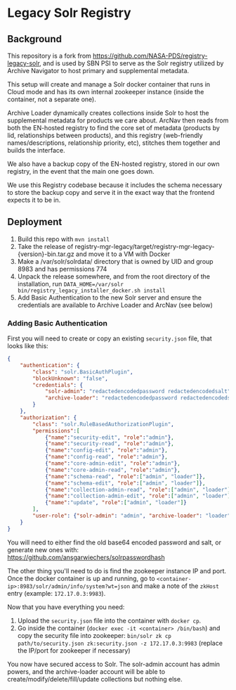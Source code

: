# Legacy Solr Registry

## Background
This repository is a fork from https://github.com/NASA-PDS/registry-legacy-solr, and is used by SBN PSI to serve as the Solr registry utilized by Archive Navigator to host primary and supplemental metadata.

This setup will create and manage a Solr docker container that runs in Cloud mode and has its own internal zookeeper instance (inside the container, not a separate one).

Archive Loader dynamically creates collections inside Solr to host the supplemental metadata for products we care about. ArcNav then reads from both the EN-hosted registry to find the core set of metadata (products by lid, relationships between products), and this registry (web-friendly names/descriptions, relationship priority, etc), stitches them together and builds the interface.

We also have a backup copy of the EN-hosted registry, stored in our own registry, in the event that the main one goes down.

We use this Registry codebase because it includes the schema necessary to store the backup copy and serve it in the exact way that the frontend expects it to be in.

## Deployment
1. Build this repo with `mvn install`
2. Take the release of registry-mgr-legacy/target/registry-mgr-legacy-{version}-bin.tar.gz and move it to a VM with Docker
3. Make a /var/solr/solrdata/ directory that is owned by UID and group 8983 and has permissions 774
4. Unpack the release somewhere, and from the root directory of the installation, run `DATA_HOME=/var/solr bin/registry_legacy_installer_docker.sh install`
5. Add Basic Authentication to the new Solr server and ensure the credentials are available to Archive Loader and ArcNav (see below)

### Adding Basic Authentication

First you will need to create or copy an existing `security.json` file, that looks like this:

```json
{
    "authentication": {
        "class": "solr.BasicAuthPlugin",
        "blockUnknown": "false",
        "credentials": {
            "solr-admin": "redactedencodedpassword redactedencodedsalt",
            "archive-loader": "redactedencodedpassword redactedencodedsalt"
        }
    },
    "authorization": {
        "class": "solr.RuleBasedAuthorizationPlugin",
        "permissions":[
            {"name":"security-edit", "role":"admin"},
            {"name":"security-read", "role":"admin"},
            {"name":"config-edit", "role":"admin"},
            {"name":"config-read", "role":"admin"},
            {"name":"core-admin-edit", "role":"admin"},
            {"name":"core-admin-read", "role":"admin"},
            {"name":"schema-read", "role":["admin", "loader"]},
            {"name":"schema-edit", "role":["admin", "loader"]},
            {"name":"collection-admin-read", "role":["admin", "loader"]},
            {"name":"collection-admin-edit", "role":["admin", "loader"]},
            {"name":"update", "role":["admin", "loader"]}
        ],
        "user-role": {"solr-admin": "admin", "archive-loader": "loader"}
    }
}
```

You will need to either find the old base64 encoded password and salt, or generate new ones with: https://github.com/ansgarwiechers/solrpasswordhash

The other thing you'll need to do is find the zookeeper instance IP and port. Once the docker container is up and running, go to `<container-ip>:8983/solr/admin/info/system?wt=json` and make a note of the `zkHost` entry (example: `172.17.0.3:9983`).

Now that you have everything you need:

1. Upload the `security.json` file into the container with `docker cp`.
2. Go inside the container (`docker exec -it <container> /bin/bash`) and copy the security file into zookeeper: `bin/solr zk cp path/to/security.json zk:security.json -z 172.17.0.3:9983` (replace the IP/port for zookeeper if necessary)

You now have secured access to Solr. The solr-admin account has admin powers, and the archive-loader account will be able to create/modify/delete/fill/update collections but nothing else.
